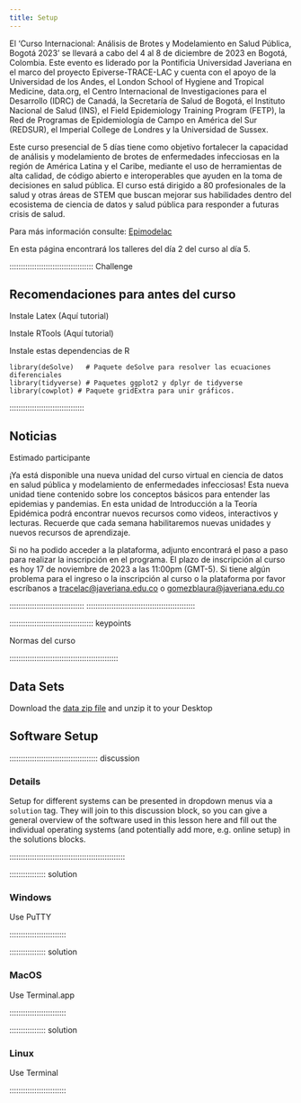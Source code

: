 ```yaml
---
title: Setup
---
```


El ‘Curso Internacional: Análisis de Brotes y Modelamiento en Salud Pública, Bogotá 2023’ se llevará a cabo del 4 al 8 de diciembre de 2023 en Bogotá, Colombia. Este evento es liderado por la Pontificia Universidad Javeriana en el marco del proyecto Epiverse-TRACE-LAC y cuenta con el apoyo de la Universidad de los Andes, el London School of Hygiene and Tropical Medicine, data.org, el Centro Internacional de Investigaciones para el Desarrollo (IDRC) de Canadá, la Secretaría de Salud de Bogotá, el Instituto Nacional de Salud (INS), el Field Epidemiology Training Program (FETP), la Red de Programas de Epidemiología de Campo en América del Sur (REDSUR), el Imperial College de Londres y la Universidad de Sussex. 


Este curso presencial de 5 días tiene como objetivo fortalecer la capacidad de análisis y modelamiento de brotes de enfermedades infecciosas en la región de América Latina y el Caribe, mediante el uso de herramientas de alta calidad, de código abierto e interoperables que ayuden en la toma de decisiones en salud pública. El curso está dirigido a 80 profesionales de la salud y otras áreas de STEM que buscan mejorar sus habilidades dentro del ecosistema de ciencia de datos y salud pública para responder a futuras crisis de salud.

Para más información consulte: [Epimodelac](https://epimodelac.com/)

En esta página encontrará los talleres del día 2 del curso al día 5. 

::::::::::::::::::::::::::::::::::::: Challenge

## Recomendaciones para antes del curso

Instale Latex (Aquí tutorial)

Instale RTools (Aquí tutorial)

Instale estas dependencias de R

```{r message=FALSE, warning=FALSE}
library(deSolve)   # Paquete deSolve para resolver las ecuaciones diferenciales
library(tidyverse) # Paquetes ggplot2 y dplyr de tidyverse
library(cowplot) # Paquete gridExtra para unir gráficos.
```

:::::::::::::::::::::::::::::::::


## Noticias

Estimado participante

¡Ya está disponible una nueva unidad del curso virtual en ciencia de datos en salud pública y modelamiento de enfermedades infecciosas! Esta nueva unidad tiene contenido sobre los conceptos básicos para entender las epidemias y pandemias. En esta unidad de Introducción a la Teoría Epidémica podrá encontrar nuevos recursos como videos, interactivos y lecturas. Recuerde que cada semana habilitaremos nuevas unidades y nuevos recursos de aprendizaje. 

Si no ha podido acceder a la plataforma, adjunto encontrará el paso a paso para realizar la inscripción en el programa. El plazo de inscripción al curso es hoy 17 de noviembre de 2023 a las 11:00pm (GMT-5). Si tiene algún problema para el ingreso o la inscripción al curso o la plataforma por favor escríbanos a  tracelac@javeriana.edu.co o gomezblaura@javeriana.edu.co 

:::::::::::::::::::::::::::::::::
::::::::::::::::::::::::::::::::::::::::::::::::





::::::::::::::::::::::::::::::::::::: keypoints 

Normas del curso

::::::::::::::::::::::::::::::::::::::::::::::::


## Data Sets

<!--
FIXME: place any data you want learners to use in `episodes/data` and then use
       a relative link ( [data zip file](data/lesson-data.zip) ) to provide a
       link to it, replacing the example.com link.
-->
Download the [data zip file](https://example.com/FIXME) and unzip it to your Desktop

## Software Setup

::::::::::::::::::::::::::::::::::::::: discussion

### Details

Setup for different systems can be presented in dropdown menus via a `solution`
tag. They will join to this discussion block, so you can give a general overview
of the software used in this lesson here and fill out the individual operating
systems (and potentially add more, e.g. online setup) in the solutions blocks.

:::::::::::::::::::::::::::::::::::::::::::::::::::

:::::::::::::::: solution

### Windows

Use PuTTY

:::::::::::::::::::::::::

:::::::::::::::: solution

### MacOS

Use Terminal.app

:::::::::::::::::::::::::


:::::::::::::::: solution

### Linux

Use Terminal

:::::::::::::::::::::::::

